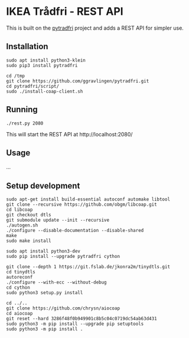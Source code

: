 # IKEA Trådfri - REST API
This is built on the [pytradfri](https://github.com/ggravlingen/pytradfri) project and adds a REST API for simpler use.

## Installation
```shell
sudo apt install python3-klein
sudo pip3 install pytradfri

cd /tmp
git clone https://github.com/ggravlingen/pytradfri.git
cd pytradfri/script/
sudo ./install-coap-client.sh
```

## Running
```shell
./rest.py 2080
```
This will start the REST API at http://localhost:2080/

## Usage
...

## Setup development
```shell
sudo apt-get install build-essential autoconf automake libtool
git clone --recursive https://github.com/obgm/libcoap.git
cd libcoap
git checkout dtls
git submodule update --init --recursive
./autogen.sh
./configure --disable-documentation --disable-shared
make
sudo make install
```

```shell
sudo apt install python3-dev
sudo pip install --upgrade pytradfri cython

git clone --depth 1 https://git.fslab.de/jkonra2m/tinydtls.git
cd tinydtls
autoreconf
./configure --with-ecc --without-debug
cd cython
sudo python3 setup.py install

cd ../..
git clone https://github.com/chrysn/aiocoap
cd aiocoap
git reset --hard 3286f48f0b949901c8b5c04c0719dc54ab63d431
sudo python3 -m pip install --upgrade pip setuptools
sudo python3 -m pip install .
```
